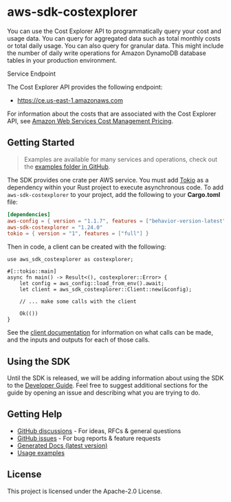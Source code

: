 # aws-sdk-costexplorer

You can use the Cost Explorer API to programmatically query your cost and usage data. You can query for aggregated data such as total monthly costs or total daily usage. You can also query for granular data. This might include the number of daily write operations for Amazon DynamoDB database tables in your production environment.

Service Endpoint

The Cost Explorer API provides the following endpoint:
  - https://ce.us-east-1.amazonaws.com

For information about the costs that are associated with the Cost Explorer API, see [Amazon Web Services Cost Management Pricing](http://aws.amazon.com/aws-cost-management/pricing/).

## Getting Started

> Examples are available for many services and operations, check out the
> [examples folder in GitHub](https://github.com/awslabs/aws-sdk-rust/tree/main/examples).

The SDK provides one crate per AWS service. You must add [Tokio](https://crates.io/crates/tokio)
as a dependency within your Rust project to execute asynchronous code. To add `aws-sdk-costexplorer` to
your project, add the following to your **Cargo.toml** file:

```toml
[dependencies]
aws-config = { version = "1.1.7", features = ["behavior-version-latest"] }
aws-sdk-costexplorer = "1.24.0"
tokio = { version = "1", features = ["full"] }
```

Then in code, a client can be created with the following:

```rust,no_run
use aws_sdk_costexplorer as costexplorer;

#[::tokio::main]
async fn main() -> Result<(), costexplorer::Error> {
    let config = aws_config::load_from_env().await;
    let client = aws_sdk_costexplorer::Client::new(&config);

    // ... make some calls with the client

    Ok(())
}
```

See the [client documentation](https://docs.rs/aws-sdk-costexplorer/latest/aws_sdk_costexplorer/client/struct.Client.html)
for information on what calls can be made, and the inputs and outputs for each of those calls.

## Using the SDK

Until the SDK is released, we will be adding information about using the SDK to the
[Developer Guide](https://docs.aws.amazon.com/sdk-for-rust/latest/dg/welcome.html). Feel free to suggest
additional sections for the guide by opening an issue and describing what you are trying to do.

## Getting Help

* [GitHub discussions](https://github.com/awslabs/aws-sdk-rust/discussions) - For ideas, RFCs & general questions
* [GitHub issues](https://github.com/awslabs/aws-sdk-rust/issues/new/choose) - For bug reports & feature requests
* [Generated Docs (latest version)](https://awslabs.github.io/aws-sdk-rust/)
* [Usage examples](https://github.com/awslabs/aws-sdk-rust/tree/main/examples)

## License

This project is licensed under the Apache-2.0 License.

